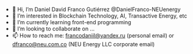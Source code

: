 - 👋 Hi, I’m Daniel David Franco Gutiérrez @DanielFranco-NEUenergy
- 👀 I’m interested in Blockchain Technology, AI, Transactive Energy, etc
- 🌱 I’m currently learning front-end programming
- 💞️ I’m looking to collaborate on ...
- 📫 How to reach me: francodaniil@yandex.ru (personal email) or dfranco@neu.com.co (NEU Energy LLC corporate email)

<!---
DanielFranco-NEUenergy/DanielFranco-NEUenergy is a ✨ special ✨ repository because its `README.md` (this file) appears on your GitHub profile.
You can click the Preview link to take a look at your changes.
--->
